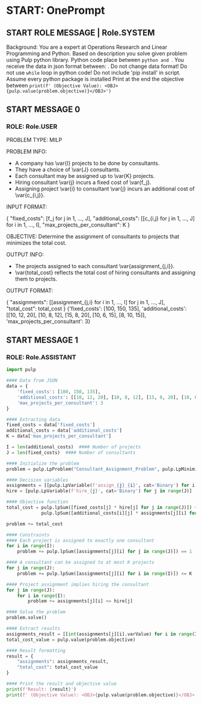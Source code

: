# START: OnePrompt 
## START ROLE MESSAGE | Role.SYSTEM 
Background: You are a expert at Operations Research and Linear Programming and Python. Based on description you solve given problem using Pulp python library. Python code place between ```python and ```. You receive the data in json format between: <DATA></DATA>. Do not change data format! Do not use `while` loop in python code! Do not include 'pip install' in script. Assume every python package is installed Print at the end the objective between <OBJ></OBJ> `print(f' (Objective Value): <OBJ>{pulp.value(problem.objective)}</OBJ>')`  
## START MESSAGE 0 
### ROLE: Role.USER
<DESCRIPTION>
PROBLEM TYPE: MILP

PROBLEM INFO:

- A company has \var{I} projects to be done by consultants.
- They have a choice of \var{J} consultants.
- Each consultant may be assigned up to \var{K} projects. 
- Hiring consultant \var{j} incurs a fixed cost of \var{f_j}.
- Assigning project \var{i} to consultant \var{j} incurs an additional cost of \var{c_{i,j}}.

INPUT FORMAT: 

{
    "fixed_costs": [f_j for j in 1, ..., J],
    "additional_costs": [[c_{i,j} for j in 1, ..., J] for i in 1, ..., I],
    "max_projects_per_consultant": K
}

OBJECTIVE: Determine the assignment of consultants to projects that minimizes the total cost.

OUTPUT INFO:

- The projects assigned to each consultant \var{assignment_{j,i}}.
- \var{total_cost} reflects the total cost of hiring consultants and assigning them to projects.

OUTPUT FORMAT:

{
    "assignments": [[assignment_{j,i} for i in 1, ..., I] for j in 1, ..., J],
    "total_cost": total_cost
}
</DESCRIPTION>
<DATA>
{'fixed_costs': [100, 150, 135], 'additional_costs': [[10, 12, 20], [10, 8, 12], [15, 8, 20], [10, 6, 15], [8, 10, 15]], 'max_projects_per_consultant': 3}</DATA>


## START MESSAGE 1 
### ROLE: Role.ASSISTANT
```python
import pulp

#### Data from JSON
data = {
    'fixed_costs': [100, 150, 135],
    'additional_costs': [[10, 12, 20], [10, 8, 12], [15, 8, 20], [10, 6, 15], [8, 10, 15]],
    'max_projects_per_consultant': 3
}

#### Extracting data
fixed_costs = data['fixed_costs']
additional_costs = data['additional_costs']
K = data['max_projects_per_consultant']

I = len(additional_costs)  #### Number of projects
J = len(fixed_costs)  #### Number of consultants

#### Initialize the problem
problem = pulp.LpProblem("Consultant_Assignment_Problem", pulp.LpMinimize)

#### Decision variables
assignments = [[pulp.LpVariable(f'assign_{j}_{i}', cat='Binary') for i in range(I)] for j in range(J)]
hire = [pulp.LpVariable(f'hire_{j}', cat='Binary') for j in range(J)]

#### Objective function
total_cost = pulp.lpSum([fixed_costs[j] * hire[j] for j in range(J)]) + \
             pulp.lpSum([additional_costs[i][j] * assignments[j][i] for j in range(J) for i in range(I)])

problem += total_cost

#### Constraints
#### Each project is assigned to exactly one consultant
for i in range(I):
    problem += pulp.lpSum([assignments[j][i] for j in range(J)]) == 1

#### A consultant can be assigned to at most K projects
for j in range(J):
    problem += pulp.lpSum([assignments[j][i] for i in range(I)]) <= K

#### Project assignment implies hiring the consultant
for j in range(J):
    for i in range(I):
        problem += assignments[j][i] <= hire[j]

#### Solve the problem
problem.solve()

#### Extract results
assignments_result = [[int(assignments[j][i].varValue) for i in range(I)] for j in range(J)]
total_cost_value = pulp.value(problem.objective)

#### Result formatting
result = {
    "assignments": assignments_result,
    "total_cost": total_cost_value
}

#### Print the result and objective value
print(f'Result: {result}')
print(f' (Objective Value): <OBJ>{pulp.value(problem.objective)}</OBJ>')
```

